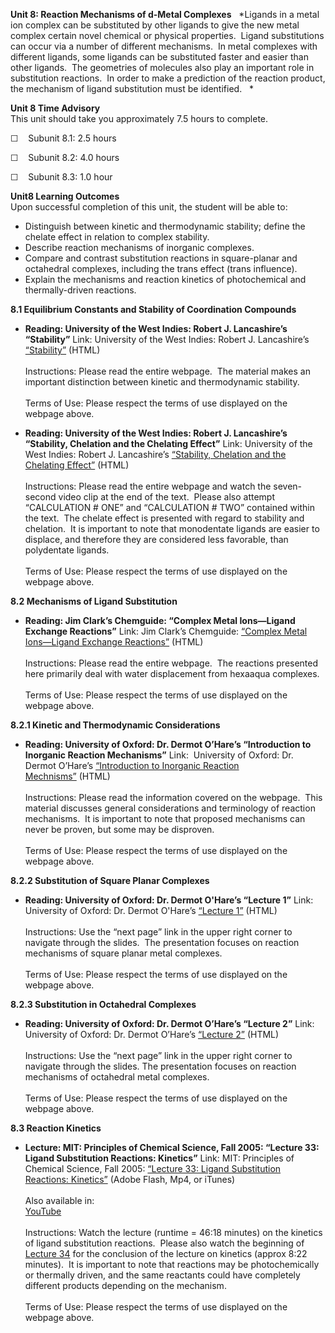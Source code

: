 **Unit 8: Reaction Mechanisms of d-Metal Complexes** <span
id="8"></span> 
*Ligands in a metal ion complex can be substituted by other ligands to
give the new metal complex certain novel chemical or physical
properties.  Ligand substitutions can occur via a number of different
mechanisms.  In metal complexes with different ligands, some ligands can
be substituted faster and easier than other ligands.  The geometries of
molecules also play an important role in substitution reactions.  In
order to make a prediction of the reaction product, the mechanism of
ligand substitution must be identified.   *

**Unit 8 Time Advisory**  
This unit should take you approximately 7.5 hours to complete.  
  
 ☐    Subunit 8.1: 2.5 hours  
  
 ☐    Subunit 8.2: 4.0 hours  
  
 ☐    Subunit 8.3: 1.0 hour        

**Unit8 Learning Outcomes**  
Upon successful completion of this unit, the student will be able to:  
  
-   Distinguish between kinetic and thermodynamic stability; define the
    chelate effect in relation to complex stability.
-   Describe reaction mechanisms of inorganic complexes.
-   Compare and contrast substitution reactions in square-planar and
    octahedral complexes, including the trans effect (trans influence).
-   Explain the mechanisms and reaction kinetics of photochemical and
    thermally-driven reactions. 

**8.1 Equilibrium Constants and Stability of Coordination Compounds**
<span id="8.1"></span> 
-   **Reading: University of the West Indies: Robert J. Lancashire’s
    “Stability”**
    Link: University of the West Indies: Robert J. Lancashire’s
    [“Stability”](http://wwwchem.uwimona.edu.jm:1104/courses/IC10Kstability.html) (HTML)  
        
     Instructions: Please read the entire webpage.  The material makes
    an important distinction between kinetic and thermodynamic
    stability.  
        
     Terms of Use: Please respect the terms of use displayed on the
    webpage above.

-   **Reading: University of the West Indies: Robert J. Lancashire’s
    “Stability, Chelation and the Chelating Effect”**
    Link: University of the West Indies: Robert J. Lancashire’s
    [“Stability, Chelation and the Chelating
    Effect”](http://wwwchem.uwimona.edu.jm:1104/courses/chelate.html) (HTML)  
        
     Instructions: Please read the entire webpage and watch the
    seven-second video clip at the end of the text.  Please also attempt
    “CALCULATION \# ONE” and “CALCULATION \# TWO” contained within the
    text.  The chelate effect is presented with regard to stability and
    chelation.  It is important to note that monodentate ligands are
    easier to displace, and therefore they are considered less
    favorable, than polydentate ligands.  
        
     Terms of Use: Please respect the terms of use displayed on the
    webpage above.

**8.2 Mechanisms of Ligand Substitution** <span id="8.2"></span> 
-   **Reading: Jim Clark’s Chemguide: “Complex Metal Ions—Ligand
    Exchange Reactions”**
    Link: Jim Clark’s Chemguide: [“Complex Metal Ions—Ligand Exchange
    Reactions”](http://www.chemguide.co.uk/inorganic/complexions/ligandexch.html#top) (HTML)  
        
     Instructions: Please read the entire webpage.  The reactions
    presented here primarily deal with water displacement from hexaaqua
    complexes.    
        
     Terms of Use: Please respect the terms of use displayed on the
    webpage above.

**8.2.1 Kinetic and Thermodynamic Considerations** <span
id="8.2.1"></span> 
-   **Reading: University of Oxford: Dr. Dermot O’Hare’s “Introduction
    to Inorganic Reaction Mechanisms”**
    Link:  University of Oxford: Dr. Dermot O’Hare’s [“Introduction to
    Inorganic Reaction
    Mechnisms”](http://www.chem.ox.ac.uk/icl/dermot/mechanism1/lecture1/introduction.html) (HTML)  
        
     Instructions: Please read the information covered on the webpage. 
    This material discusses general considerations and terminology of
    reaction mechanisms.  It is important to note that proposed
    mechanisms can never be proven, but some may be disproven.  
        
     Terms of Use: Please respect the terms of use displayed on the
    webpage above.

**8.2.2 Substitution of Square Planar Complexes** <span
id="8.2.2"></span> 
-   **Reading: University of Oxford: Dr. Dermot O'Hare’s “Lecture 1”**
    Link:  University of Oxford: Dr. Dermot O'Hare’s [“Lecture
    1”](http://www.chem.ox.ac.uk/icl/dermot/mechanism1/lecture1/subsqmetal.html) (HTML)  
        
     Instructions: Use the “next page” link in the upper right corner to
    navigate through the slides.  The presentation focuses on reaction
    mechanisms of square planar metal complexes.  
        
     Terms of Use: Please respect the terms of use displayed on the
    webpage above.

**8.2.3 Substitution in Octahedral Complexes** <span id="8.2.3"></span> 
-   **Reading: University of Oxford: Dr. Dermot O’Hare’s “Lecture 2”**
    Link:  University of Oxford: Dr. Dermot O’Hare’s [“Lecture
    2”](http://www.chem.ox.ac.uk/icl/dermot/mechanism1/lecture2/default.html) (HTML)  
        
     Instructions: Use the “next page” link in the upper right corner to
    navigate through the slides. The presentation focuses on reaction
    mechanisms of octahedral metal complexes.  
        
     Terms of Use: Please respect the terms of use displayed on the
    webpage above.

**8.3 Reaction Kinetics** <span id="8.3"></span> 
-   **Lecture: MIT: Principles of Chemical Science, Fall 2005: “Lecture
    33: Ligand Substitution Reactions: Kinetics”**
    Link: MIT: Principles of Chemical Science, Fall 2005: [“Lecture 33:
    Ligand Substitution Reactions:
    Kinetics”](http://ocw.mit.edu/courses/chemistry/5-112-principles-of-chemical-science-fall-2005/video-lectures/lecture-33-ligand-substitution-reactions-kinetics/) (Adobe
    Flash, Mp4, or iTunes)  
        
     Also available in:  
     [YouTube](http://www.youtube.com/watch?v=yi6a_COcfxw)  
        
     Instructions: Watch the lecture (runtime = 46:18 minutes) on the
    kinetics of ligand substitution reactions.  Please also watch the
    beginning of [Lecture
    34](http://ocw.mit.edu/courses/chemistry/5-112-principles-of-chemical-science-fall-2005/video-lectures/lecture-34-bonding-in-metals-and-semiconductors/) for
    the conclusion of the lecture on kinetics (approx 8:22 minutes).  It
    is important to note that reactions may be photochemically or
    thermally driven, and the same reactants could have completely
    different products depending on the mechanism.   
        
     Terms of Use: Please respect the terms of use displayed on the
    webpage above.


